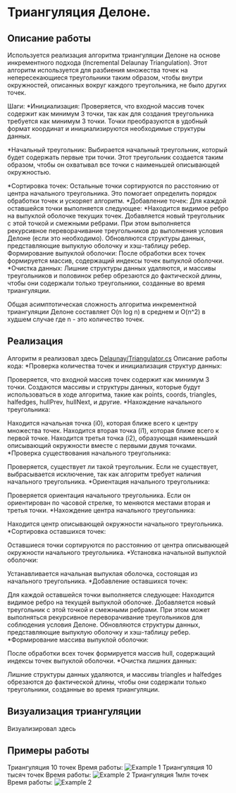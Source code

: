 #  Триангуляция Делоне.

## Описание работы
Используется реализация алгоритма триангуляции Делоне на основе инкрементного подхода (Incremental Delaunay Triangulation). Этот алгоритм используется для разбиения множества точек на непересекающиеся треугольники таким образом, чтобы внутри окружностей, описанных вокруг каждого треугольника, не было других точек.

Шаги:
*Инициализация: Проверяется, что входной массив точек содержит как минимум 3 точки, так как для создания треугольника требуется как минимум 3 точки. Точки преобразуются в удобный формат координат и инициализируются необходимые структуры данных.


*Начальный треугольник: Выбирается начальный треугольник, который будет содержать первые три точки. Этот треугольник создается таким образом, чтобы он охватывал все точки с наименьшей описывающей окружностью.

*Сортировка точек: Остальные точки сортируются по расстоянию от центра начального треугольника. Это помогает определить порядок обработки точек и ускоряет алгоритм.
*Добавление точек: Для каждой оставшейся точки выполняется следующее:
*Находится видимое ребро на выпуклой оболочке текущих точек.
Добавляется новый треугольник с этой точкой и смежными ребрами. При этом выполняется рекурсивное переворачивание треугольников до выполнения условия Делоне (если это необходимо).
Обновляются структуры данных, представляющие выпуклую оболочку и хэш-таблицу ребер.
Формирование выпуклой оболочки: После обработки всех точек формируется массив, содержащий индексы точек выпуклой оболочки.
*Очистка данных: Лишние структуры данных удаляются, и массивы треугольников и половинок ребер обрезаются до фактической длины, чтобы они содержали только треугольники, созданные во время триангуляции.

Общая асимптотическая сложность алгоритма инкрементной триангуляции Делоне составляет O(n log n) в среднем и O(n^2) в худшем случае где n - это количество точек.

## Реализация
Алгоритм я реализовал здесь
[Delaunay/Triangulator.cs](https://github.com/Focus1337/DelaunaySolver/blob/main/Delaunay/Triangulator.cs)
Описание работы кода:
*Проверка количества точек и инициализация структур данных:

Проверяется, что входной массив точек содержит как минимум 3 точки.
Создаются массивы и структуры данных, которые будут использоваться в ходе алгоритма, такие как points, coords, triangles, halfedges, hullPrev, hullNext, и другие.
*Нахождение начального треугольника:

Находится начальная точка (i0), которая ближе всего к центру множества точек.
Находится вторая точка (i1), которая ближе всего к первой точке.
Находится третья точка (i2), образующая наименьший описывающий окружности вместе с первыми двумя точками.
*Проверка существования начального треугольника:

Проверяется, существует ли такой треугольник. Если не существует, выбрасывается исключение, так как алгоритм требует наличия начального треугольника.
*Ориентация начального треугольника:

Проверяется ориентация начального треугольника. Если он ориентирован по часовой стрелке, то меняются местами вторая и третья точки.
*Нахождение центра начального треугольника:

Находится центр описывающей окружности начального треугольника.
*Сортировка оставшихся точек:

Оставшиеся точки сортируются по расстоянию от центра описывающей окружности начального треугольника.
*Установка начальной выпуклой оболочки:

Устанавливается начальная выпуклая оболочка, состоящая из начального треугольника.
*Добавление оставшихся точек:

Для каждой оставшейся точки выполняется следующее:
Находится видимое ребро на текущей выпуклой оболочке.
Добавляется новый треугольник с этой точкой и смежными ребрами. При этом может выполняться рекурсивное переворачивание треугольников для соблюдения условия Делоне.
Обновляются структуры данных, представляющие выпуклую оболочку и хэш-таблицу ребер.
*Формирование массива выпуклой оболочки:

После обработки всех точек формируется массив hull, содержащий индексы точек выпуклой оболочки.
*Очистка лишних данных:

Лишние структуры данных удаляются, и массивы triangles и halfedges обрезаются до фактической длины, чтобы они содержали только треугольники, созданные во время триангуляции.

## Визуализация триангуляции
Визуализировал здесь

## Примеры работы
Триангуляция 10 точек 
Время работы:
![Example 1](Renders/Example.png "Title")
Триангуляция 10 тысяч точек
Время работы:
![Example 2](Renders/Million%20points.png "Title")
Триангуляция 1млн точек
Время работы:
![Example 2](Renders/Million%20points.png "Title")


